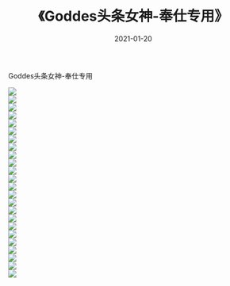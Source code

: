 ﻿---
layout: post
title:  《Goddes头条女神-奉仕专用》
date:   2021-01-20
img: http://img.660000.xyz/Sharelink/网络美图/2021/Goddes头条女神-奉仕专用/000.jpg
categories: [美女, 清纯, 唯美]
---

Goddes头条女神-奉仕专用

  ![](http://img.660000.xyz/Sharelink/网络美图/2021/Goddes头条女神-奉仕专用/001.jpg) <br> ![](http://img.660000.xyz/Sharelink/网络美图/2021/Goddes头条女神-奉仕专用/002.jpg) <br> ![](http://img.660000.xyz/Sharelink/网络美图/2021/Goddes头条女神-奉仕专用/003.jpg) <br> ![](http://img.660000.xyz/Sharelink/网络美图/2021/Goddes头条女神-奉仕专用/004.jpg) <br> ![](http://img.660000.xyz/Sharelink/网络美图/2021/Goddes头条女神-奉仕专用/005.jpg) <br> ![](http://img.660000.xyz/Sharelink/网络美图/2021/Goddes头条女神-奉仕专用/006.jpg) <br> ![](http://img.660000.xyz/Sharelink/网络美图/2021/Goddes头条女神-奉仕专用/007.jpg) <br> ![](http://img.660000.xyz/Sharelink/网络美图/2021/Goddes头条女神-奉仕专用/008.jpg) <br> ![](http://img.660000.xyz/Sharelink/网络美图/2021/Goddes头条女神-奉仕专用/009.jpg) <br> ![](http://img.660000.xyz/Sharelink/网络美图/2021/Goddes头条女神-奉仕专用/010.jpg) <br> ![](http://img.660000.xyz/Sharelink/网络美图/2021/Goddes头条女神-奉仕专用/011.jpg) <br> ![](http://img.660000.xyz/Sharelink/网络美图/2021/Goddes头条女神-奉仕专用/012.jpg) <br> ![](http://img.660000.xyz/Sharelink/网络美图/2021/Goddes头条女神-奉仕专用/013.jpg) <br> ![](http://img.660000.xyz/Sharelink/网络美图/2021/Goddes头条女神-奉仕专用/014.jpg) <br> ![](http://img.660000.xyz/Sharelink/网络美图/2021/Goddes头条女神-奉仕专用/015.jpg) <br> ![](http://img.660000.xyz/Sharelink/网络美图/2021/Goddes头条女神-奉仕专用/016.jpg) <br> ![](http://img.660000.xyz/Sharelink/网络美图/2021/Goddes头条女神-奉仕专用/017.jpg) <br> ![](http://img.660000.xyz/Sharelink/网络美图/2021/Goddes头条女神-奉仕专用/018.jpg) <br> ![](http://img.660000.xyz/Sharelink/网络美图/2021/Goddes头条女神-奉仕专用/019.jpg) <br> ![](http://img.660000.xyz/Sharelink/网络美图/2021/Goddes头条女神-奉仕专用/020.jpg) <br> ![](http://img.660000.xyz/Sharelink/网络美图/2021/Goddes头条女神-奉仕专用/021.jpg) <br> ![](http://img.660000.xyz/Sharelink/网络美图/2021/Goddes头条女神-奉仕专用/022.jpg) <br> ![](http://img.660000.xyz/Sharelink/网络美图/2021/Goddes头条女神-奉仕专用/023.jpg) <br> ![](http://img.660000.xyz/Sharelink/网络美图/2021/Goddes头条女神-奉仕专用/024.jpg) <br>